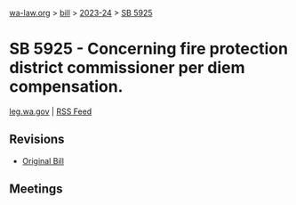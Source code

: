 [wa-law.org](/) > [bill](/bill/) > [2023-24](/bill/2023-24/) > [SB 5925](/bill/2023-24/sb/5925/)

# SB 5925 - Concerning fire protection district commissioner per diem compensation.
[leg.wa.gov](https://app.leg.wa.gov/billsummary?BillNumber=5925&Year=2023&Initiative=false) | [RSS Feed](./rss.xml)

## Revisions
* [Original Bill](1/)

## Meetings